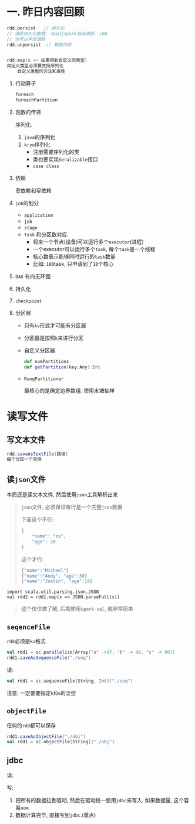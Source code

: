 # 一. 昨日内容回顾

```scala
rdd.persist   // 持久化
// 清除持久化数据, 可以让spark自动清除. LRU
// 也可以手动清除
rdd.unpersist  // 释放内存


rdd.map(x => 如果用到自定义的类型)
自定义类型必须要支持序列化
	自定义类型的方法和属性
```

1. 行动算子

   ```scala
   foreach
   foreachPartition
   ```

2. 函数的传递

   序列化.  

   1. `java`的序列化
   2. `kryo`序列化
      - 注册需要序列化的类
      - 类也要实现`Seralizable`接口
      - `case class`

3. 依赖

   宽依赖和窄依赖

4. `job`的划分

   - `application `
   - `job` 
   - `stage` 
   - `task` 和分区数对应.
     - 将来一个节点(设备)可以运行多个`executor`(进程)
     - 一个executor可以运行多个`task`, 每个`task`是一个线程
     - 核心数表示能够同时运行的`task`数量
     - 比如: `100`task, 只申请到了`10`个核心

5. `DAG` 有向无环图

6. 持久化

7. `checkpoint`

8. 分区器

   - 只有`kv`形式才可能有分区器

   - 分区器是按照`k`来进行分区

   - 自定义分区器

     ```scala
     def numPartitions
     def getPartition(key:Any):Int
     ```

   - `RangPartitioner`

     最核心的是确定边界数组. 使用水塘抽样

# 读写文件

## 写文本文件

   ```scala
   rdd.saveAsTextFile(路径)
   每个分区一个文件
   ```

   ## 读`json`文件

   本质还是读文本文件, 然后使用`json`工具解析出来

   > `json`文件, 必须保证每行是一个完整`json`数据
   >
   > 下面这个不行:
   >
   > ```scala
   > {
   >     "name": "zs",
   >     "age": 20
   > }
   > ```
   >
   > 这个才行: 
   >
   > ```scala
   > {"name":"Michael"}
   > {"name":"Andy", "age":30}
   > {"name":"Justin", "age":19}
   > ```
   >
   > 

   ```
   import scala.util.parsing.json.JSON
   val rdd2 = rdd1.map(x => JSON.parseFull(x))
   ```

   > 这个仅仅做了解, 后期使用`spark-sql`, 就非常简单

## `seqenceFile`

   `rdd`必须是`kv`格式

```scala
val rdd1 = sc.parallelize(Array("a" ->97, "b" -> 98, "c" -> 99))
rdd1.saveAsSequenceFile("./seq")
```

读:

```scala
val rdd1 = sc.sequenceFile[String, Int]("./seq")
```

注意: 一定要要指定`k和v`的泛型

## `objectFile`

任何的`rdd`都可以保存

```scala
rdd1.saveAsObjectFile("./obj")
val rdd1 = sc.objectFile[String]("./obj")
```

## jdbc

读:

写:

1. 把所有的数据拉倒驱动, 然后在驱动统一使用`jdbc`来写入.  如果数据量, 这个容易`oom`
2. 数据计算完毕, 直接写到`jdbc`.(重点)





